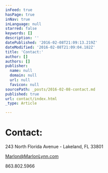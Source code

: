 ```yaml
---
inFeed: true
hasPage: true
inNav: true
inLanguage: null
starred: false
keywords: []
description: ''
datePublished: '2016-02-08T21:09:13.219Z'
dateModified: '2016-02-08T21:09:04.182Z'
title: 'Contact:'
author: []
authors: []
publisher:
  name: null
  domain: null
  url: null
  favicon: null
sourcePath: _posts/2016-02-08-contact.md
published: true
url: contact/index.html
_type: Article

---
```

# Contact:

243 North Florida Avenue - Lakeland, FL  33801

Marlon@MarlonLynn.com

863.802.5966